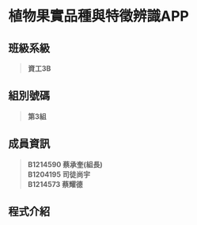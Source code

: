 # **植物果實品種與特徵辨識APP**
## **班級系級**
>**資工3B**
## **組別號碼**
>**第3組**

## **成員資訊**
>**B1214590 蔡承奎(組長)**  
>**B1204195 司徒尚宇**  
>**B1214573 蔡耀德**

## **程式介紹**

